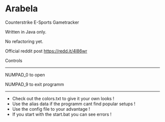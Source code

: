 # Arabela
Counterstrike E-Sports Gametracker



Written in Java only.

No refactoring yet.

Official reddit post https://redd.it/4l86wr


Controls
_________________________________________________________________________

NUMPAD_0 to open

NUMPAD_9 to exit programm
_________________________________________________________________________


- Check out the colors.txt to give it your own looks !
- Use the alias data if the programm cant find popular setups !
- Use the config file to your advantage !
- If you start with the start.bat you can see errors !



